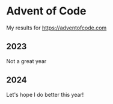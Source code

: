 # Advent of Code
My results for https://adventofcode.com

## 2023
Not a great year

## 2024
Let's hope I do better this year!